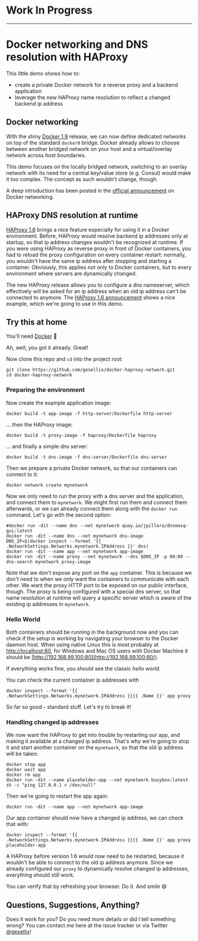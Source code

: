 # Work In Progress

---

# Docker networking and DNS resolution with HAProxy

This little demo shows how to:

- create a private Docker network for a reverse proxy and a backend application
- leverage the new HAProxy name resolution to reflect a changed backend ip address


## Docker networking

With the shiny [Docker 1.9](http://blog.docker.com/2015/11/docker-1-9-production-ready-swarm-multi-host-networking/)
release, we can now define dedicated networks on top of the standard `docker0` bridge.
Docker already allows to choose between another bridged network
on your host and a virtual/overlay network across host boundaries.

This demo focuses on the locally bridged network, switching to an overlay network
with its need for a central key/value store (e.g. Consul) would make it too complex.
The concept as such wouldn't change, though.

A deep introduction has been posted in the 
[official announcement](https://blog.docker.com/2015/11/docker-multi-host-networking-ga/) on Docker networking.


## HAProxy DNS resolution at runtime

[HAProxy 1.6](http://www.haproxy.org/) brings a nice feature especially for using it in a Docker environment.
Before, HAProxy would resolve backend ip addresses only at startup, so that ip
address changes wouldn't be recognized at runtime. If you were using HAProxy
as reverse proxy in front of Docker containers, you had to reload the proxy configuration
on every container restart: normally, you wouldn't have the same ip address after
stopping and starting a container. Obviously, this applies not only to Docker containers,
but to every environment where servers are dynamically changed.

The new HAProxy release allows you to configure a dns nameserver,
which effectively will be asked for an ip address when an old ip address
can't be connected to anymore. The [HAProxy 1.6 announcement](http://blog.haproxy.com/2015/10/14/whats-new-in-haproxy-1-6/)
shows a nice example, which we're going to use in this demo.


## Try this at home

You'll need [Docker](http://docs.docker.com/) :whale:

Ah, well, you got it already. Great!

Now clone this repo and `cd` into the project root:

    git clone https://github.com/gesellix/docker-haproxy-network.git
    cd docker-haproxy-network

### Preparing the environment

Now create the example application image:

    docker build -t app-image -f http-server/Dockerfile http-server
    
... then the HAProxy image:

    docker build -t proxy-image -f haproxy/Dockerfile haproxy
    
... and finally a simple dns server:

    docker build -t dns-image -f dns-server/Dockerfile dns-server


Then we prepare a private Docker network, so that our containers can connect to it:

    docker network create mynetwork
    
Now we only need to run the proxy with a dns server and the application, and connect them to `mynetwork`.
We might first run them and connect them afterwards, or we can already connect them
along with the `docker run` command. Let's go with the second option:

    #docker run -dit --name dns --net mynetwork quay.io/jpillora/dnsmasq-gui:latest
    docker run -dit --name dns --net mynetwork dns-image
    DNS_IP=$(docker inspect --format '{{ .NetworkSettings.Networks.mynetwork.IPAddress }}' dns)
    docker run -dit --name app --net mynetwork app-image
    docker run -dit --name proxy --net mynetwork --dns $DNS_IP -p 80:80 --dns-search mynetwork proxy-image

Note that we don't expose any port on the `app` container. This is because we don't need
to when we only want the containers to communicate with each other.
We want the proxy HTTP port to be exposed on our public interface, though.
The proxy is being configured with a special dns server, so that name resolution at runtime
will query a specific server which is aware of the existing ip addresses in `mynetwork`.

### Hello World

Both containers should be running in the background now and you can check if the setup
is working by navigating your browser to the Docker daemon host. When using native Linux
this is most probably at [http://localhost:80](http://localhost:80/), for Windows and Mac OS
users with Docker Machine it should be [http://192.168.99.100:80](http://192.168.99.100:80/).

If everything works fine, you should see the classic _hello world_.

You can check the current container ip addresses with

    docker inspect --format '{{ .NetworkSettings.Networks.mynetwork.IPAddress }}{{ .Name }}' app proxy

So far so good - standard stuff. Let's try to break it!

### Handling changed ip addresses

We now want the HAProxy to get into trouble by restarting our app, and making it available at a changed ip address.
That's why we're going to stop it and start another container on the `mynetwork`, so that
the old ip address will be taken:

    docker stop app
    docker wait app
    docker rm app
    docker run -dit --name placeholder-app --net mynetwork busybox:latest sh -c "ping 127.0.0.1 > /dev/null"
    
Then we're going to restart the app again:

    docker run -dit --name app --net mynetwork app-image

Our app container should now have a changed ip address, we can check that with:

    docker inspect --format '{{ .NetworkSettings.Networks.mynetwork.IPAddress }}{{ .Name }}' app proxy placeholder-app 

A HAProxy before version 1.6 would now need to be restarted, because it wouldn't be able
to connect to the old ip address anymore. Since we already configured our `proxy` to dynamically
resolve changed ip addresses, everything should still work.

You can verify that by refreshing your browser. Do it. And smile :smile:

## Questions, Suggestions, Anything?

Does it work for you? Do you need more details or did I tell something wrong?
You can contact me here at the issue tracker or via Twitter [@gesellix](https://twitter.com/gesellix)!
